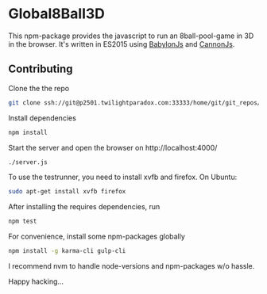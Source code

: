 Global8Ball3D
=============

This npm-package provides the javascript to run an 8ball-pool-game in 3D in the browser. It's written in ES2015 using [BabylonJs](http://babylonjs.com/) and [CannonJs](http://www.cannonjs.org/).

Contributing
------------

Clone the the repo

```bash
git clone ssh://git@p2501.twilightparadox.com:33333/home/git/git_repos/game3d_poc.git
```
Install dependencies
```bash
npm install
```
Start the server and open the browser on http://localhost:4000/
```bash
./server.js
```
To use the testrunner, you need to install xvfb and firefox. On Ubuntu:
```bash
sudo apt-get install xvfb firefox
```
After installing the requires dependencies, run
```bash
npm test
```
For convenience, install some npm-packages globally
```bash
npm install -g karma-cli gulp-cli
```
I recommend nvm to handle node-versions and npm-packages w/o hassle.

Happy hacking...
